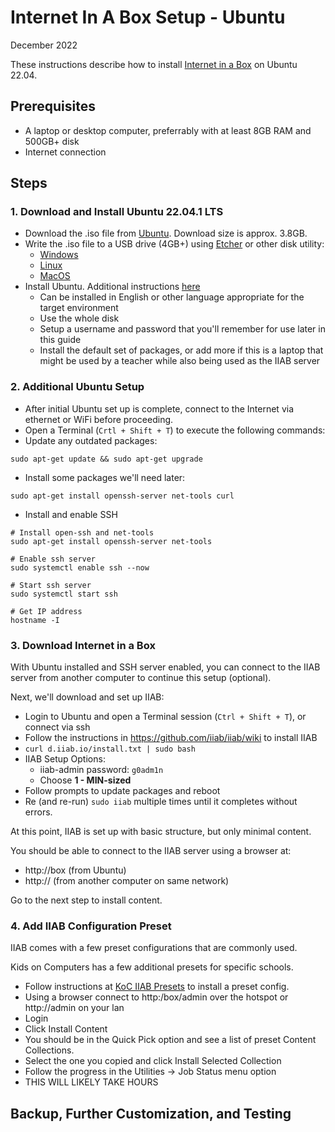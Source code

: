 # Internet In A Box Setup - Ubuntu

December 2022

These instructions describe how to install [Internet in a Box](https://internet-in-a-box.org/) on Ubuntu 22.04.

## Prerequisites
- A laptop or desktop computer, preferrably with at least 8GB RAM and 500GB+ disk
- Internet connection

## Steps

### 1. Download and Install Ubuntu 22.04.1 LTS

* Download the .iso file from [Ubuntu](https://releases.ubuntu.com/jammy/). Download size is approx. 3.8GB.
* Write the .iso file to a USB drive (4GB+) using [Etcher](https://www.balena.io/etcher/) or other disk utility:
  * [Windows](https://ubuntu.com/tutorials/create-a-usb-stick-on-windows)
  * [Linux](https://ubuntu.com/tutorials/create-a-usb-stick-on-ubuntu)
  * [MacOS](https://ubuntu.com/tutorials/create-a-usb-stick-on-macos)
* Install Ubuntu.  Additional instructions [here](https://ubuntu.com/tutorials/install-ubuntu-desktop)
  * Can be installed in English or other language appropriate for the target environment
  * Use the whole disk
  * Setup a username and password that you'll remember for use later in this guide
  * Install the default set of packages, or add more if this is a laptop that might be used by a teacher while also being used as the IIAB server

### 2. Additional Ubuntu Setup
* After initial Ubuntu set up is complete, connect to the Internet via ethernet or WiFi before proceeding.
* Open a Terminal (`Crtl + Shift + T`) to execute the following commands:
* Update any outdated packages:
```
sudo apt-get update && sudo apt-get upgrade
```

* Install some packages we'll need later:
```
sudo apt-get install openssh-server net-tools curl
```

* Install and enable SSH
```
# Install open-ssh and net-tools
sudo apt-get install openssh-server net-tools

# Enable ssh server
sudo systemctl enable ssh --now

# Start ssh server
sudo systemctl start ssh

# Get IP address
hostname -I
```

### 3. Download Internet in a Box
With Ubuntu installed and SSH server enabled, you can connect to the IIAB server from another computer to continue this setup (optional).

Next, we'll download and set up IIAB:
* Login to Ubuntu and open a Terminal session (`Ctrl + Shift + T`), or connect via ssh
* Follow the instructions in https://github.com/iiab/iiab/wiki to install IIAB
 * `curl d.iiab.io/install.txt | sudo bash`
* IIAB Setup Options:
  * iiab-admin password:  `g0adm1n`
  * Choose **1 - MIN-sized**
* Follow prompts to update packages and reboot
* Re (and re-run) `sudo iiab` multiple times until it completes without errors.
 

At this point, IIAB is set up with basic structure, but only minimal content.

You should be able to connect to the IIAB server using a browser at:
* http://box (from Ubuntu)
* http://<ip-address> (from another computer on same network)

Go to the next step to install content.


### 4. Add IIAB Configuration Preset

IIAB comes with a few preset configurations that are commonly used.
 
Kids on Computers has a few additional presets for specific schools.
 
* Follow instructions at [KoC IIAB Presets](https://github.com/kidsoncomputers/documentation/tree/master/iiab-setup/presets/) to install a preset config.
* Using a browser connect to http:/box/admin over the hotspot or http:/<server ip>/admin on your lan
* Login
* Click Install Content
* You should be in the Quick Pick option and see a list of preset Content Collections.
* Select the one you copied and click Install Selected Collection
* Follow the progress in the Utilities -> Job Status menu option
* THIS WILL LIKELY TAKE HOURS

## Backup, Further Customization, and Testing

